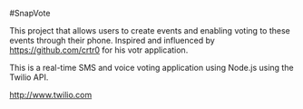#SnapVote

This project that allows users to create events and enabling voting to these events through their phone. Inspired and influenced by https://github.com/crtr0 for his votr application.

This is a real-time SMS and voice voting application using Node.js using the Twilio API.

http://www.twilio.com

